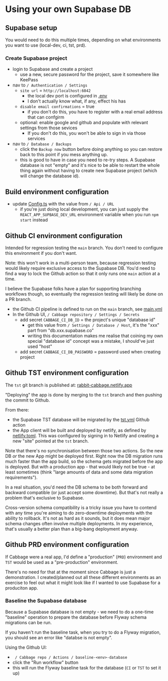 # Using your own Supabase DB

## Supabase setup

You would need to do this multiple times, depending on what environments you
want to use (local-dev, ci, tst, prd).

### Create Supabase project 

* login to Supabase and create a project
  * use a new, secure password for the project, save it somewhere like KeePass
* nav to `/ Authentication / Settings`
  * `site url` = `http://localhost:6042`
    * the local dev port is configured in [.env](/app/.env)
    * I don't actually know what, if any, effect his has  
  * `disable email confirmations` = true
    * if you don't do this, you have to register with a real email address
      that can confgirm
  * optional: enable google and github and populate with relevant 
    settings from those sevices
    * If you don't do this, you won't be able to sign in via those services
* nav to `/ Database / Backups`
  * click the `Backup now` button before doing anything so you can restore 
  back to this point if you mess anything up.
  * this is good to have in case you need to re-try steps. 
  A Supabase database is not "empty" and it's nice to be able to restart the 
  whole thing again without having to create new Supabase project (which 
  will change the database id).



## Build environment configuration

* update [Config.ts](/app/src/Config.ts) with the value from `/ Api / URL`
  * if you're just doing local development, you can just supply the 
    `REACT_APP_SUPBASE_DEV_URL` environment variable when you 
    run `npm start` instead


## Github CI environment configuration

Intended for regression testing the `main` branch.  You don't need to configure
this environment if you don't want.  

Note: this won't work in a multi-person team, because regression testing would 
likely require exclusive access to the Supabase DB.  You'd need to find a 
way to lock the Github action so that it only runs one `main` action at a time.

I believe the Supabase folks have a plan for supporting branching workflows 
though, so eventually the regression testing will likely be done on a PR branch.

* the Github CI pipeline is defined to run on the `main` branch, see 
  [main.yml](/.github/workflows/main.yml)
* In the Github UI, `/ Cabbage repository / Settings / Secrets`
  * add secret `CABBAGE_CI_DB_ID` = the project's unique "database id"
    * get this value from `/ Settings / Database / Host`, it's the "xxx" part 
      from "db.xxx.supabase.co"
    * writing this documentation makes me realise that coining my own special 
      "database id" concept was a mistake, I should've just used "host"
  * add secret `CABBAGE_CI_DB_PASSWORD` = password used when creating project   


## Github TST environment configuration

The `tst` git branch is published at:
[rabbit-cabbage.netlify.app](https://rabbit-cabbage.netlify.app/)

"Deploying" the app is done by merging to the `tst` branch and then pushing 
the commit to Github.

From there:

* the Supabase TST database will be migrated by the 
[tst.yml](/.github/workflows/tst.yml) Github action
* the App client will be built and deployed by netlify, as defined by 
  [netlify.toml](/netlify.toml).  This was configured by signing in to Netlify
  and creating a new "site" pointed at the `tst` branch.

Note that there's no synchronisation between those two actions.
So the new DB *or* the new App might be deployed first.  Right now the DB
migration runs much faster than the app build, so the schema gets migrated 
before the app is deployed.  But with a production app - that 
would likely not be true - at least sometimes (think "large amounts of data 
and some data migration requirements").  

In a real situation, you'd need the DB schema to be both forward and backward
compatible (or just accept some downtime).  But that's not really a problem
that's exclusive to Supabase.  

Cross-version schema compatibility is a tricky 
issue you have to contend with any time you're aiming to do zero-downtime 
deployments with the ability to rollback.
It's not as hard as it sounds, but it does mean major schema changes often 
involve multiple deployments.
In my experience, that's usually a better plan than a big-bang deployment 
anyway.


## Github PRD environment configuration

If Cabbage were a real app, I'd define a "production" (`PRD`) environment and 
`TST` would be used as a "pre-production" environment. 

There's no need for that at the moment since Cabbage is just a demonstration.
I created/planned out all these different environments as an exercise to 
feel out what it might look like if I wanted to use Supabase for a produciton
app.


### Baseline the Supabase database

Because a Supabase database is not empty  - we need to do a one-time
"baseline" operation to prepare the database before Flyway schema migrations
can be run.

If you haven't run the baseline task, when you try to do a Flyway migration,
you should see an error like "databse is not empty".

Using the Github UI: 

* ` / Cabbage repo / Actions / baseline-<env>-database`
* click the "Run workflow" button
* this will run the Flyway baseline task for the database (`CI` or `TST` to 
  set it up)   





